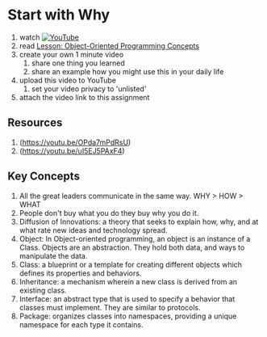 # Start with Why

1. watch [![YouTube](https://i.ytimg.com/vi/u4ZoJKF_VuA/default.jpg)](https://www.ted.com/talks/simon_sinek_how_great_leaders_inspire_action?language=en&utm_campaign=tedspread&utm_medium=referral&utm_source=tedcomshare)
1. read [Lesson: Object-Oriented Programming Concepts](https://docs.oracle.com/javase/tutorial/java/concepts/index.html)
2. create your own 1 minute video 
	1. share one thing you learned
	1. share an example how you might use this in your daily life
3. upload this video to YouTube
	1. set your video privacy to 'unlisted'
4. attach the video link to this assignment

## Resources
1. (https://youtu.be/OPda7mPdRsU)
1. (https://youtu.be/uI5EJ5PAxF4)

## Key Concepts

1. All the great leaders communicate in the same way.  WHY > HOW > WHAT
1. People don't buy what you do they buy why you do it.
1. Diffusion of Innovations: a theory that seeks to explain how, why, and at what rate new ideas and technology spread.
1. Object: In Object-oriented programming, an object is an instance of a Class. Objects are an abstraction. They hold both data, and ways to manipulate the data.
1. Class: a blueprint or a template for creating different objects which defines its properties and behaviors. 
1. Inheritance: a mechanism wherein a new class is derived from an existing class.
1. Interface: an abstract type that is used to specify a behavior that classes must implement. They are similar to protocols.
1. Package: organizes classes into namespaces, providing a unique namespace for each type it contains.
